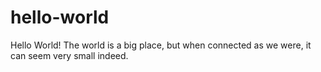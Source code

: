 # hello-world
Hello World! The world is a big place, but when connected as we were, it can seem very small indeed. 
